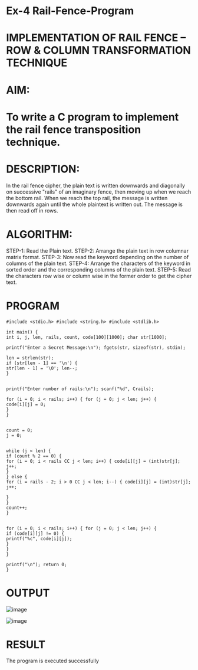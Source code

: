 # Ex-4 Rail-Fence-Program

# IMPLEMENTATION OF RAIL FENCE – ROW & COLUMN TRANSFORMATION TECHNIQUE

# AIM:

# To write a C program to implement the rail fence transposition technique.

# DESCRIPTION:

In the rail fence cipher, the plain text is written downwards and diagonally on successive "rails" of an imaginary fence, then moving up when we reach the bottom rail. When we reach the top rail, the message is written downwards again until the whole plaintext is written out. The message is then read off in rows.

# ALGORITHM:

STEP-1: Read the Plain text.
STEP-2: Arrange the plain text in row columnar matrix format.
STEP-3: Now read the keyword depending on the number of columns of the plain text.
STEP-4: Arrange the characters of the keyword in sorted order and the corresponding columns of the plain text.
STEP-5: Read the characters row wise or column wise in the former order to get the cipher text.

# PROGRAM
```
#include <stdio.h> #include <string.h> #include <stdlib.h>

int main() {
int i, j, len, rails, count, code[100][1000]; char str[1000];

printf("Enter a Secret Message:\n"); fgets(str, sizeof(str), stdin);
 
len = strlen(str);
if (str[len - 1] == '\n') {
str[len - 1] = '\0'; len--;
}


printf("Enter number of rails:\n"); scanf("%d", Crails);

for (i = 0; i < rails; i++) { for (j = 0; j < len; j++) {
code[i][j] = 0;
}
}


count = 0;
j = 0;


while (j < len) {
if (count % 2 == 0) {
for (i = 0; i < rails CC j < len; i++) { code[i][j] = (int)str[j];
j++;
}
} else {
for (i = rails - 2; i > 0 CC j < len; i--) { code[i][j] = (int)str[j];
j++;
 
}
}
count++;
}


for (i = 0; i < rails; i++) { for (j = 0; j < len; j++) {
if (code[i][j] != 0) {
printf("%c", code[i][j]);
}
}
}

printf("\n"); return 0;
}

```
# OUTPUT
![image](https://github.com/user-attachments/assets/b67bce6b-5a5d-4c30-86cd-011a49eccffd)

![image](https://github.com/user-attachments/assets/c4ed53f9-3856-46dd-a807-1968a582d136)

# RESULT
The program is executed successfully

